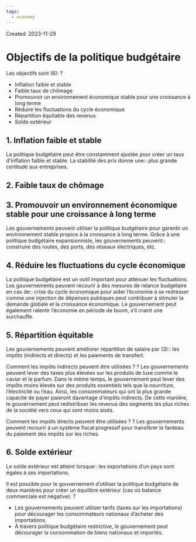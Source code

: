 ```yaml
---
tags:
  - economy
---
```

Created: 2023-11-29

# Objectifs de la politique budgétaire

Les objectifs sont (6):
?
- Inflation faible et stable
- Faible taux de chômage
- Promouvoir un environnement économique stable pour une croissance à long terme
- Réduire les fluctuations du cycle économique
- Répartition équitable des revenus
- Solde extérieur
<!--SR:!2023-12-22,13,226-->

## 1. Inflation faible et stable
La politique budgétaire peut être constamment ajustée pour créer un taux d'inflation faible et stable. La stabilité des prix donne une:: plus grande certitude aux entreprises.
<!--SR:!2023-12-23,14,230-->

## 2. Faible taux de chômage

## 3. Promouvoir un environnement économique stable pour une croissance à long terme
Les gouvernements peuvent utiliser la politique budgétaire pour garantir un environnement stable propice à la croissance à long terme. Grâce à une politique budgétaire expansionniste, les gouvernements peuvent:: construire des routes, des ports, des réseaux électriques, etc.
<!--SR:!2023-12-30,13,206-->

## 4. Réduire les fluctuations du cycle économique
La politique budgétaire est un outil important pour atténuer les fluctuations. Les gouvernements peuvent recourir à des mesures de relance budgétaire en cas de:: crise du cycle économique pour aider l’économie à se redresser comme une injection de dépenses publiques peut contribuer à stimuler la demande globale et la croissance économique. Le gouvernement peut également ralentir l’économie en période de boom, s’il craint une surchauffe.
<!--SR:!2023-12-24,15,230-->

## 5. Répartition équitable
Les gouvernements peuvent améliorer répartition de salaire par (3):: les impôts (indirects et directs) et les paiements de transfert.
<!--SR:!2023-12-19,4,186-->

Comment les impôts indirects peuvent être utilisées ?
?
Les gouvernements peuvent lever des taxes plus élevées sur les produits de luxe comme le caviar et le parfum. Dans le même temps, le gouvernement peut lever des impôts moins élevés sur des produits essentiels tels que la nourriture, l’électricité ou l’eau. Ainsi, les consommateurs qui ont la plus grande capacité de payer paieront davantage d’impôts indirects. De cette manière, le gouvernement peut redistribuer les revenus des segments les plus riches de la société vers ceux qui sont moins aisés.
<!--SR:!2023-12-20,13,246-->

Comment les impôts directs peuvent être utilisées ?
?
Les gouvernements peuvent recourir à un système fiscal progressif pour transférer le fardeau du paiement des impôts sur les riches.
<!--SR:!2023-12-21,14,246-->


## 6. Solde extérieur
Le solde extérieur est atteint lorsque:: les exportations d’un pays sont égales à ses importations.
<!--SR:!2024-01-15,28,246-->

Il est possible pour le gouvernement d’utiliser la politique budgétaire de deux manières pour créer un équilibre extérieur (cas où balance commerciale est négative):
?
- Les gouvernements peuvent utiliser tarifs (taxes sur les importations) pour décourager les consommateurs nationaux d’acheter des importations.
- À travers politique budgétaire restrictive, le gouvernement peut décourager la consommation de biens nationaux et importés.
<!--SR:!2023-12-22,5,206-->

